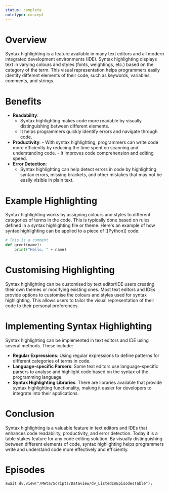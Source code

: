 ```yaml
---
status: complete
notetype: concept
---
```

# Overview
Syntax highlighting is a feature available in many text editors and all modern integrated development environments (IDE). Syntax highlighting displays text in varying colours and styles (fonts, weightings, etc.) based on the category of the term. This visual representation helps programmers easily identify different elements of their code, such as keywords, variables, comments, and strings. 
# Benefits

- **Readability**: 
	- Syntax highlighting makes code more readable by visually distinguishing between different elements.
	- It helps programmers quickly identify errors and navigate through code.
- **Productivity**: 
		- With syntax highlighting, programmers can write code more efficiently by reducing the time spent on scanning and understanding code. 
		- It improves code comprehension and editing speed.
- **Error Detection**: 
	- Syntax highlighting can help detect errors in code by highlighting syntax errors, missing brackets, and other mistakes that may not be easily visible in plain text.

# Example Highlighting
Syntax highlighting works by assigning colours and styles to different categories of terms in the code. This is typically done based on rules defined in a syntax highlighting file or theme. Here's an example of how syntax highlighting can be applied to a piece of [[Python]] code:

```python
# This is a comment
def greet(name):
    print("Hello, " + name)
```

# Customising Highlighting
Syntax highlighting can be customised by text editor/IDE users creating their own themes or modifying existing ones. Most text editors and IDEs provide options to customise the colours and styles used for syntax highlighting. This allows users to tailor the visual representation of their code to their personal preferences.

# Implementing Syntax Highlighting
Syntax highlighting can be implemented in text editors and IDE using several methods. These include:

- **Regular Expressions**: Using regular expressions to define patterns for different categories of terms in code.
- **Language-specific Parsers**: Some text editors use language-specific parsers to analyse and highlight code based on the syntax of the programming language.
- **Syntax Highlighting Libraries**: There are libraries available that provide syntax highlighting functionality, making it easier for developers to integrate into their applications.

# Conclusion
Syntax highlighting is a valuable feature in text editors and IDEs that enhances code readability, productivity, and error detection. Today it is a table stakes feature for any code editing solution. By visually distinguishing between different elements of code, syntax highlighting helps programmers write and understand code more effectively and efficiently.

# Episodes
```dataviewjs
await dv.view("/Meta/Scripts/Dataview/dv_ListedInEpisodesTable");
```

